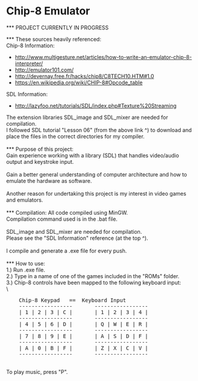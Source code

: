 # Chip-8 Emulator

*** PROJECT CURRENTLY IN PROGRESS

*** These sources heavily referenced:\
Chip-8 Information:
- http://www.multigesture.net/articles/how-to-write-an-emulator-chip-8-interpreter/
- http://emulator101.com/
- http://devernay.free.fr/hacks/chip8/C8TECH10.HTM#1.0
- https://en.wikipedia.org/wiki/CHIP-8#Opcode_table

SDL Information:
- http://lazyfoo.net/tutorials/SDL/index.php#Texture%20Streaming

The extension libraries SDL_image and SDL_mixer are needed for compilation.\
I followed SDL tutorial "Lesson 06" (from the above link ^) to download and place the files in the correct directories for my compiler.\
\
*** Purpose of this project:\
Gain experience working with a library (SDL) that handles video/audio output and keystroke input.\
\
Gain a better general understanding of computer architecture and how to emulate the hardware as software.\
\
Another reason for undertaking this project is my interest in video games and
emulators.\
\
*** Compilation:
All code compiled using MinGW.\
Compilation command used is in the .bat file.\
\
SDL_image and SDL_mixer are needed for compilation.\
Please see the "SDL Information" reference (at the top ^).\
\
I compile and generate a .exe file for every push.\
\
*** How to use:\
1.) Run .exe file.\
2.) Type in a name of one of the games included in the "ROMs" folder.\
3.) Chip-8 controls have been mapped to the following keyboard input:\
\
<pre>
    Chip-8 Keypad	==	Keyboard Input
    -----------------		-----------------
    | 1 | 2 | 3 | C |		| 1 | 2 | 3 | 4 |
    -----------------		-----------------
    | 4 | 5 | 6 | D |		| Q | W | E | R |
    -----------------		-----------------
    | 7 | 8 | 9 | E |		| A | S | D | F |
    -----------------		-----------------
    | A | 0 | B | F |		| Z | X | C | V |
    -----------------		-----------------
</pre>
\
    To play music, press "P".

